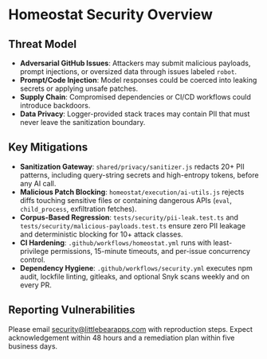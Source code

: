 # Homeostat Security Overview

## Threat Model

- **Adversarial GitHub Issues**: Attackers may submit malicious payloads, prompt injections, or oversized data through issues labeled `robot`.
- **Prompt/Code Injection**: Model responses could be coerced into leaking secrets or applying unsafe patches.
- **Supply Chain**: Compromised dependencies or CI/CD workflows could introduce backdoors.
- **Data Privacy**: Logger-provided stack traces may contain PII that must never leave the sanitization boundary.

## Key Mitigations

- **Sanitization Gateway**: `shared/privacy/sanitizer.js` redacts 20+ PII patterns, including query-string secrets and high-entropy tokens, before any AI call.
- **Malicious Patch Blocking**: `homeostat/execution/ai-utils.js` rejects diffs touching sensitive files or containing dangerous APIs (`eval`, `child_process`, exfiltration fetches).
- **Corpus-Based Regression**: `tests/security/pii-leak.test.ts` and `tests/security/malicious-payloads.test.ts` ensure zero PII leakage and deterministic blocking for 10+ attack classes.
- **CI Hardening**: `.github/workflows/homeostat.yml` runs with least-privilege permissions, 15-minute timeouts, and per-issue concurrency control.
- **Dependency Hygiene**: `.github/workflows/security.yml` executes npm audit, lockfile linting, gitleaks, and optional Snyk scans weekly and on every PR.

## Reporting Vulnerabilities

Please email security@littlebearapps.com with reproduction steps. Expect acknowledgement within 48 hours and a remediation plan within five business days.
